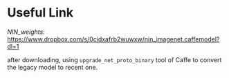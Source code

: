 # Useful Link 

*NIN_weights:* https://www.dropbox.com/s/0cidxafrb2wuwxw/nin_imagenet.caffemodel?dl=1

after downloading, using `upgrade_net_proto_binary` tool of Caffe to convert the legacy model to recent one.